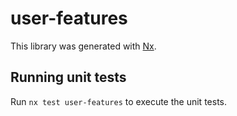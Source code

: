 # user-features

This library was generated with [Nx](https://nx.dev).

## Running unit tests

Run `nx test user-features` to execute the unit tests.
